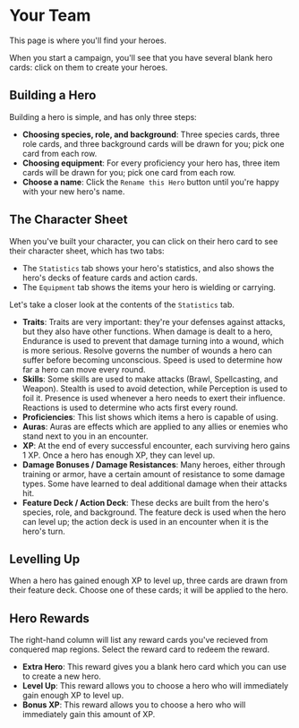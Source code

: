 # Your Team

This page is where you'll find your heroes.

When you start a campaign, you'll see that you have several blank hero cards: click on them to create your heroes.

## Building a Hero

Building a hero is simple, and has only three steps:

* **Choosing species, role, and background**: Three species cards, three role cards, and three background cards will be drawn for you; pick one card from each row.
* **Choosing equipment**: For every proficiency your hero has, three item cards will be drawn for you; pick one card from each row.
* **Choose a name**: Click the `Rename this Hero` button until you're happy with your new hero's name.

## The Character Sheet

When you've built your character, you can click on their hero card to see their character sheet, which has two tabs:

* The `Statistics` tab shows your hero's statistics, and also shows the hero's decks of feature cards and action cards.
* The `Equipment` tab shows the items your hero is wielding or carrying.

Let's take a closer look at the contents of the `Statistics` tab.

* **Traits**: Traits are very important: they're your defenses against attacks, but they also have other functions. When damage is dealt to a hero, Endurance is used to prevent that damage turning into a wound, which is more serious. Resolve governs the number of wounds a hero can suffer before becoming unconscious. Speed is used to determine how far a hero can move every round.
* **Skills**: Some skills are used to make attacks (Brawl, Spellcasting, and Weapon). Stealth is used to avoid detection, while Perception is used to foil it. Presence is used whenever a hero needs to exert their influence. Reactions is used to determine who acts first every round.
* **Proficiencies**: This list shows which items a hero is capable of using.
* **Auras**: Auras are effects which are applied to any allies or enemies who stand next to you in an encounter.
* **XP**: At the end of every successful encounter, each surviving hero gains 1 XP. Once a hero has enough XP, they can level up.
* **Damage Bonuses / Damage Resistances**: Many heroes, either through training or armor, have a certain amount of resistance to some damage types. Some have learned to deal additional damage when their attacks hit.
* **Feature Deck / Action Deck**: These decks are built from the hero's species, role, and background. The feature deck is used when the hero can level up; the action deck is used in an encounter when it is the hero's turn.

## Levelling Up

When a hero has gained enough XP to level up, three cards are drawn from their feature deck. Choose one of these cards; it will be applied to the hero.

## Hero Rewards

The right-hand column will list any reward cards you've recieved from conquered map regions. Select the reward card to redeem the reward.

* **Extra Hero**: This reward gives you a blank hero card which you can use to create a new hero.
* **Level Up**: This reward allows you to choose a hero who will immediately gain enough XP to level up.
* **Bonus XP**: This reward allows you to choose a hero who will immediately gain this amount of XP.
